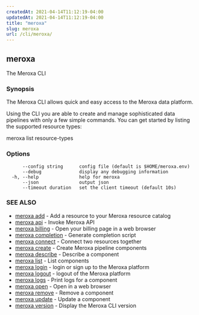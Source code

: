 ```yaml
---
createdAt: 2021-04-14T11:12:19-04:00
updatedAt: 2021-04-14T11:12:19-04:00
title: "meroxa"
slug: meroxa
url: /cli/meroxa/
---
```

## meroxa

The Meroxa CLI

### Synopsis

The Meroxa CLI allows quick and easy access to the Meroxa data platform.

Using the CLI you are able to create and manage sophisticated data pipelines
with only a few simple commands. You can get started by listing the supported
resource types:

meroxa list resource-types

### Options

```
      --config string      config file (default is $HOME/meroxa.env)
      --debug              display any debugging information
  -h, --help               help for meroxa
      --json               output json
      --timeout duration   set the client timeout (default 10s)
```

### SEE ALSO

* [meroxa add](meroxa_add)	 - Add a resource to your Meroxa resource catalog
* [meroxa api](meroxa_api)	 - Invoke Meroxa API
* [meroxa billing](meroxa_billing)	 - Open your billing page in a web browser
* [meroxa completion](meroxa_completion)	 - Generate completion script
* [meroxa connect](meroxa_connect)	 - Connect two resources together
* [meroxa create](meroxa_create)	 - Create Meroxa pipeline components
* [meroxa describe](meroxa_describe)	 - Describe a component
* [meroxa list](meroxa_list)	 - List components
* [meroxa login](meroxa_login)	 - login or sign up to the Meroxa platform
* [meroxa logout](meroxa_logout)	 - logout of the Meroxa platform
* [meroxa logs](meroxa_logs)	 - Print logs for a component
* [meroxa open](meroxa_open)	 - Open in a web browser
* [meroxa remove](meroxa_remove)	 - Remove a component
* [meroxa update](meroxa_update)	 - Update a component
* [meroxa version](meroxa_version)	 - Display the Meroxa CLI version

